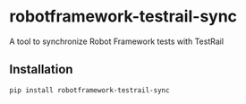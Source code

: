 # robotframework-testrail-sync
A tool to synchronize Robot Framework tests with TestRail

## Installation

```bash
pip install robotframework-testrail-sync
